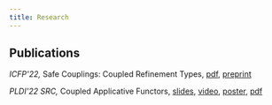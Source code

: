 ```yaml
---
title: Research
---
```


## Publications

_ICFP'22,_ Safe Couplings: Coupled Refinement Types, [pdf][icfp-22-pdf], [preprint][icfp-22-preprint]

_PLDI'22 SRC,_ Coupled Applicative Functors, [slides][pldi-src-22-slides], [video][pldi-src-22-video], [poster][pldi-src-22-poster], [pdf][pldi-src-22-pdf]

[icfp-22-pdf]: https://disk.yandex.ru/i/UxXDQ-tQS-kqrA
[icfp-22-preprint]: resources/icfp-22-preprint.pdf

[pldi-src-22-slides]: https://disk.yandex.ru/i/Hsep6-mkDCl6zw
[pldi-src-22-video]: https://disk.yandex.ru/i/bUhdV0mZ8c6KTA
[pldi-src-22-poster]: https://disk.yandex.ru/i/lDI3tuPYx0pbqg
[pldi-src-22-pdf]: https://disk.yandex.ru/i/UpLc-9OxQcWnGQ